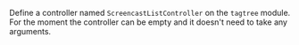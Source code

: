 Define a controller named `ScreencastListController` on the `tagtree` module. For the moment the controller can be empty and it doesn't need to take any arguments.